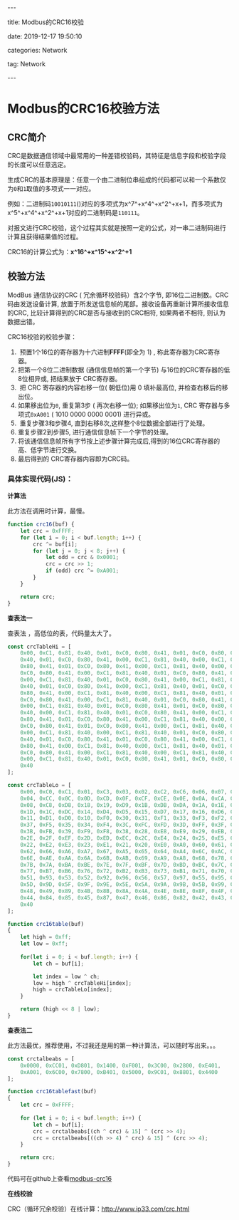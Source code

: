 \---

 

title: Modbus的CRC16校验

 

date: 2019-12-17 19:50:10

 

categories: Network

 

tag: Network 

 

\---

# Modbus的CRC16校验方法

## CRC简介

CRC是数据通信领域中最常用的一种差错校验码，其特征是信息字段和校验字段的长度可以任意选定。

生成CRC的基本原理是：任意一个由二进制位串组成的代码都可以和一个系数仅为`0`和`1`取值的多项式一一对应。

例如：二进制码`10010111`()对应的多项式为x^7^+x^4^+x^2^+x+1，而多项式为x^5^+x^4^+x^2^+x+1对应的二进制码是`110111`。

对报文进行CRC校验，这个过程其实就是按照一定的公式，对一串二进制码进行计算且获得结果值的过程。

CRC16的计算公式为：**x^16^+x^15^+x^2^+1**  

## 校验方法

ModBus 通信协议的CRC ( 冗余循环校验码）含2个字节, 即16位二进制数。CRC码由发送设备计算, 放置于所发送信息帧的尾部。接收设备再重新计算所接收信息的CRC, 比较计算得到的CRC是否与接收到的CRC相符, 如果两者不相符, 则认为数据出错。

CRC16校验的校验步骤：

1.  预置1个16位的寄存器为十六进制**FFFF**(即全为 1) , 称此寄存器为CRC寄存器。
2. 把第一个8位二进制数据 (通信信息帧的第一个字节) 与16位的CRC寄存器的低8位相异或, 把结果放于 CRC寄存器。
3.  把 CRC 寄存器的内容右移一位( 朝低位)用 0 填补最高位, 并检查右移后的移出位。
4. 如果移出位为`0`, 重复第3步 ( 再次右移一位); 如果移出位为`1`, CRC 寄存器与多项式`0xA001` ( 1010 0000 0000 0001) 进行异或。
5.  重复步骤3和步骤4, 直到右移8次,这样整个8位数据全部进行了处理。
6. 重复步骤2到步骤5, 进行通信信息帧下一个字节的处理。
7. 将该通信信息帧所有字节按上述步骤计算完成后,得到的16位CRC寄存器的高、低字节进行交换。
8. 最后得到的 CRC寄存器内容即为CRC码。

### 具体实现代码(JS)：

**计算法**

此方法在调用时计算，最慢。

```javascript
function crc16(buf) {
    let crc = 0xFFFF;
    for (let i = 0; i < buf.length; i++) {
        crc ^= buf[i];
        for (let j = 0; j < 8; j++) {
            let odd = crc & 0x0001;
            crc = crc >> 1;
            if (odd) crc ^= 0xA001;
        }
    }

    return crc;  
}
```

**查表法一**

查表法 ，高低位的表，代码量太大了。

```javascript
const crcTableHi = [
    0x00, 0xC1, 0x81, 0x40, 0x01, 0xC0, 0x80, 0x41, 0x01, 0xC0, 0x80, 0x41, 0x00, 0xC1, 0x81,
    0x40, 0x01, 0xC0, 0x80, 0x41, 0x00, 0xC1, 0x81, 0x40, 0x00, 0xC1, 0x81, 0x40, 0x01, 0xC0,
    0x80, 0x41, 0x01, 0xC0, 0x80, 0x41, 0x00, 0xC1, 0x81, 0x40, 0x00, 0xC1, 0x81, 0x40, 0x01,
    0xC0, 0x80, 0x41, 0x00, 0xC1, 0x81, 0x40, 0x01, 0xC0, 0x80, 0x41, 0x01, 0xC0, 0x80, 0x41,
    0x00, 0xC1, 0x81, 0x40, 0x01, 0xC0, 0x80, 0x41, 0x00, 0xC1, 0x81, 0x40, 0x00, 0xC1, 0x81,
    0x40, 0x01, 0xC0, 0x80, 0x41, 0x00, 0xC1, 0x81, 0x40, 0x01, 0xC0, 0x80, 0x41, 0x01, 0xC0,
    0x80, 0x41, 0x00, 0xC1, 0x81, 0x40, 0x00, 0xC1, 0x81, 0x40, 0x01, 0xC0, 0x80, 0x41, 0x01,
    0xC0, 0x80, 0x41, 0x00, 0xC1, 0x81, 0x40, 0x01, 0xC0, 0x80, 0x41, 0x00, 0xC1, 0x81, 0x40,
    0x00, 0xC1, 0x81, 0x40, 0x01, 0xC0, 0x80, 0x41, 0x01, 0xC0, 0x80, 0x41, 0x00, 0xC1, 0x81,
    0x40, 0x00, 0xC1, 0x81, 0x40, 0x01, 0xC0, 0x80, 0x41, 0x00, 0xC1, 0x81, 0x40, 0x01, 0xC0,
    0x80, 0x41, 0x01, 0xC0, 0x80, 0x41, 0x00, 0xC1, 0x81, 0x40, 0x00, 0xC1, 0x81, 0x40, 0x01,
    0xC0, 0x80, 0x41, 0x01, 0xC0, 0x80, 0x41, 0x00, 0xC1, 0x81, 0x40, 0x01, 0xC0, 0x80, 0x41,
    0x00, 0xC1, 0x81, 0x40, 0x00, 0xC1, 0x81, 0x40, 0x01, 0xC0, 0x80, 0x41, 0x00, 0xC1, 0x81,
    0x40, 0x01, 0xC0, 0x80, 0x41, 0x01, 0xC0, 0x80, 0x41, 0x00, 0xC1, 0x81, 0x40, 0x01, 0xC0,
    0x80, 0x41, 0x00, 0xC1, 0x81, 0x40, 0x00, 0xC1, 0x81, 0x40, 0x01, 0xC0, 0x80, 0x41, 0x01,
    0xC0, 0x80, 0x41, 0x00, 0xC1, 0x81, 0x40, 0x00, 0xC1, 0x81, 0x40, 0x01, 0xC0, 0x80, 0x41,
    0x00, 0xC1, 0x81, 0x40, 0x01, 0xC0, 0x80, 0x41, 0x01, 0xC0, 0x80, 0x41, 0x00, 0xC1, 0x81,
    0x40
];

const crcTableLo = [
    0x00, 0xC0, 0xC1, 0x01, 0xC3, 0x03, 0x02, 0xC2, 0xC6, 0x06, 0x07, 0xC7, 0x05, 0xC5, 0xC4,
    0x04, 0xCC, 0x0C, 0x0D, 0xCD, 0x0F, 0xCF, 0xCE, 0x0E, 0x0A, 0xCA, 0xCB, 0x0B, 0xC9, 0x09,
    0x08, 0xC8, 0xD8, 0x18, 0x19, 0xD9, 0x1B, 0xDB, 0xDA, 0x1A, 0x1E, 0xDE, 0xDF, 0x1F, 0xDD,
    0x1D, 0x1C, 0xDC, 0x14, 0xD4, 0xD5, 0x15, 0xD7, 0x17, 0x16, 0xD6, 0xD2, 0x12, 0x13, 0xD3,
    0x11, 0xD1, 0xD0, 0x10, 0xF0, 0x30, 0x31, 0xF1, 0x33, 0xF3, 0xF2, 0x32, 0x36, 0xF6, 0xF7,
    0x37, 0xF5, 0x35, 0x34, 0xF4, 0x3C, 0xFC, 0xFD, 0x3D, 0xFF, 0x3F, 0x3E, 0xFE, 0xFA, 0x3A,
    0x3B, 0xFB, 0x39, 0xF9, 0xF8, 0x38, 0x28, 0xE8, 0xE9, 0x29, 0xEB, 0x2B, 0x2A, 0xEA, 0xEE,
    0x2E, 0x2F, 0xEF, 0x2D, 0xED, 0xEC, 0x2C, 0xE4, 0x24, 0x25, 0xE5, 0x27, 0xE7, 0xE6, 0x26,
    0x22, 0xE2, 0xE3, 0x23, 0xE1, 0x21, 0x20, 0xE0, 0xA0, 0x60, 0x61, 0xA1, 0x63, 0xA3, 0xA2,
    0x62, 0x66, 0xA6, 0xA7, 0x67, 0xA5, 0x65, 0x64, 0xA4, 0x6C, 0xAC, 0xAD, 0x6D, 0xAF, 0x6F,
    0x6E, 0xAE, 0xAA, 0x6A, 0x6B, 0xAB, 0x69, 0xA9, 0xA8, 0x68, 0x78, 0xB8, 0xB9, 0x79, 0xBB,
    0x7B, 0x7A, 0xBA, 0xBE, 0x7E, 0x7F, 0xBF, 0x7D, 0xBD, 0xBC, 0x7C, 0xB4, 0x74, 0x75, 0xB5,
    0x77, 0xB7, 0xB6, 0x76, 0x72, 0xB2, 0xB3, 0x73, 0xB1, 0x71, 0x70, 0xB0, 0x50, 0x90, 0x91,
    0x51, 0x93, 0x53, 0x52, 0x92, 0x96, 0x56, 0x57, 0x97, 0x55, 0x95, 0x94, 0x54, 0x9C, 0x5C,
    0x5D, 0x9D, 0x5F, 0x9F, 0x9E, 0x5E, 0x5A, 0x9A, 0x9B, 0x5B, 0x99, 0x59, 0x58, 0x98, 0x88,
    0x48, 0x49, 0x89, 0x4B, 0x8B, 0x8A, 0x4A, 0x4E, 0x8E, 0x8F, 0x4F, 0x8D, 0x4D, 0x4C, 0x8C,
    0x44, 0x84, 0x85, 0x45, 0x87, 0x47, 0x46, 0x86, 0x82, 0x42, 0x43, 0x83, 0x41, 0x81, 0x80,
    0x40
];

function crc16table(buf)
{
    let high = 0xff;
    let low = 0xff;
    
    for(let i = 0; i < buf.length; i++) {
        let ch = buf[i];

        let index = low ^ ch;
        low = high ^ crcTableHi[index];
        high = crcTableLo[index];
    }

    return (high << 8 | low);
}
```

**查表法二**

此方法最优，推荐使用，不过我还是用的第一种计算法，可以随时写出来。。。

```javascript
const crctalbeabs = [
    0x0000, 0xCC01, 0xD801, 0x1400, 0xF001, 0x3C00, 0x2800, 0xE401,
    0xA001, 0x6C00, 0x7800, 0xB401, 0x5000, 0x9C01, 0x8801, 0x4400
];

function crc16tablefast(buf)
{
    let crc = 0xFFFF;
  
    for (let i = 0; i < buf.length; i++) {
        let ch = buf[i];
        crc = crctalbeabs[(ch ^ crc) & 15] ^ (crc >> 4);
        crc = crctalbeabs[((ch >> 4) ^ crc) & 15] ^ (crc >> 4);
    }

    return crc;
}
```

代码可在github上查看[modbus-crc16](<https://github.com/ccbeango/modbus-crc16>)

**在线校验**

CRC（循环冗余校验）在线计算：<http://www.ip33.com/crc.html>

